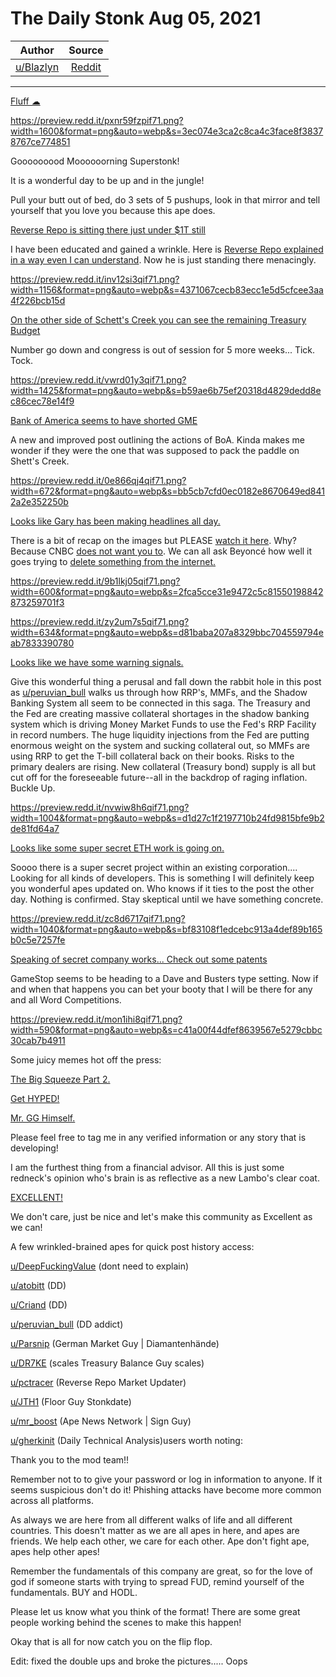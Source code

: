 The Daily Stonk Aug 05, 2021
============================

| Author       | Source       | 
| :-------------: |:-------------:|
|  [u/Blazlyn](https://www.reddit.com/user/Blazlyn/) | [Reddit](https://www.reddit.com/r/Superstonk/comments/oyexnf/the_daily_stonk_aug_05_2021/) | 

---

[Fluff ☁](https://www.reddit.com/r/Superstonk/search?q=flair_name%3A%22Fluff%20%E2%98%81%22&restrict_sr=1)

<https://preview.redd.it/pxnr59fzpif71.png?width=1600&format=png&auto=webp&s=3ec074e3ca2c8ca4c3face8f38378767ce774851>

Gooooooood Moooooorning Superstonk!

It is a wonderful day to be up and in the jungle!

Pull your butt out of bed, do 3 sets of 5 pushups, look in that mirror and tell yourself that you love you because this ape does.

[Reverse Repo is sitting there just under $1T still](https://www.reddit.com/r/Superstonk/comments/oxxfrm/daily_reverse_repo_update_0804_931755b/?utm_medium=android_app&utm_source=share)

I have been educated and gained a wrinkle. Here is [Reverse Repo explained in a way even I can understand](https://www.reddit.com/r/Superstonk/comments/owwk1p/the_rrp_number_is_incredible_but_what_does_it/h7iv86i/?context=3). Now he is just standing there menacingly.

<https://preview.redd.it/inv12si3qif71.png?width=1156&format=png&auto=webp&s=4371067cecb83ecc1e5d5cfcee3aa4f226bcb15d>

[On the other side of Schett's Creek you can see the remaining Treasury Budget](https://www.reddit.com/r/Superstonk/comments/oy105t/daily_treasury_balance_update_for_0803_507b_48b/?utm_source=share&utm_medium=ios_app&utm_name=iossmf)

Number go down and congress is out of session for 5 more weeks... Tick. Tock.

<https://preview.redd.it/vwrd01y3qif71.png?width=1425&format=png&auto=webp&s=b59ae6b75ef20318d4829dedd8ec86cec78e14f9>

[Bank of America seems to have shorted GME](https://www.reddit.com/r/Superstonk/comments/oxz8kg/bank_of_america_is_short_gme_and_is_positioned/)

A new and improved post outlining the actions of BoA. Kinda makes me wonder if they were the one that was supposed to pack the paddle on Shett's Creek.

<https://preview.redd.it/0e866qj4qif71.png?width=672&format=png&auto=webp&s=bb5cb7cfd0ec0182e8670649ed8412a2e352250b>

[Looks like Gary has been making headlines all day.](https://www.reddit.com/r/Superstonk/comments/oxrs77/we_are_looking_very_closely_at_this_market/)

There is a bit of recap on the images but PLEASE [watch it here](https://www.youtube.com/watch?v=gmTE9_KqpXo). Why? Because CNBC [does not want you to](https://www.reddit.com/r/Superstonk/comments/oy0tef/cnbc_has_removed_genslers_recent_interview_from/?utm_source=share&utm_medium=ios_app&utm_name=iossmf). We can all ask Beyoncé how well it goes trying to [delete something from the internet.](https://www.sbnation.com/lookit/2017/2/5/14514466/beyonce-super-bowl-halftime-how-photos-lmao-never-forget)

<https://preview.redd.it/9b1lkj05qif71.png?width=600&format=png&auto=webp&s=2fca5cce31e9472c5c81550198842873259701f3>

<https://preview.redd.it/zy2um7s5qif71.png?width=634&format=png&auto=webp&s=d81baba207a8329bbc704559794eab7833390780>

[Looks like we have some warning signals.](https://www.reddit.com/r/Superstonk/comments/oxsde3/major_signals_are_flashing_code_red_in_the_shadow/h7oa6pb/?context=3)

Give this wonderful thing a perusal and fall down the rabbit hole in this post as [u/peruvian_bull](https://www.reddit.com/u/peruvian_bull/) walks us through how RRP's, MMFs, and the Shadow Banking System all seem to be connected in this saga. The Treasury and the Fed are creating massive collateral shortages in the shadow banking system which is driving Money Market Funds to use the Fed's RRP Facility in record numbers. The huge liquidity injections from the Fed are putting enormous weight on the system and sucking collateral out, so MMFs are using RRP to get the T-bill collateral back on their books. Risks to the primary dealers are rising. New collateral (Treasury bond) supply is all but cut off for the foreseeable future--all in the backdrop of raging inflation. Buckle Up.

<https://preview.redd.it/nvwiw8h6qif71.png?width=1004&format=png&auto=webp&s=d1d27c1f2197710b24fd9815bfe9b2de81fd64a7>

[Looks like some super secret ETH work is going on.](https://www.reddit.com/r/Superstonk/comments/oxm4vn/tens_of_millions_of_existing_users_i_myself_dont/)

Soooo there is a super secret project within an existing corporation.... Looking for all kinds of developers. This is something I will definitely keep you wonderful apes updated on. Who knows if it ties to the post the other day. Nothing is confirmed. Stay skeptical until we have something concrete.

<https://preview.redd.it/zc8d6717qif71.png?width=1040&format=png&auto=webp&s=bf83108f1edcebc913a4def89b165b0c5e7257fe>

[Speaking of secret company works... Check out some patents](https://out.reddit.com/t3_oxnyly?url=https%3A%2F%2Ftwitter.com%2FPatback93%2Fstatus%2F1422777661814820865%3Fs%3D20&token=AQAA2J4KYS8m_4IxbIKTq_jeRlg7tKj2X7sWCy8dqsQAT4xI4EyU&app_name=reddit.com)

GameStop seems to be heading to a Dave and Busters type setting. Now if and when that happens you can bet your booty that I will be there for any and all Word Competitions.

<https://preview.redd.it/mon1ihi8qif71.png?width=590&format=png&auto=webp&s=c41a00f44dfef8639567e5279cbbc30cab7b4911>

Some juicy memes hot off the press:

[The Big Squeeze Part 2.](https://www.reddit.com/r/Superstonk/comments/oxrjw7/the_big_squeeze_pt2/?utm_source=share&utm_medium=ios_app&utm_name=iossmfhttps://www.reddit.com/r/Superstonk/comments/oxrjw7/the_big_squeeze_pt2/?utm_source=share&utm_medium=ios_app&utm_name=iossmf)

[Get HYPED!](https://www.reddit.com/r/Superstonk/comments/oxuzqs/17_hours_approximately_spent_on_this_hype_video/?utm_source=share&utm_medium=ios_app&utm_name=iossmf)

[Mr. GG Himself.](https://www.reddit.com/r/Superstonk/comments/oxtxd0/gg_on_cnbc_this_morning/?utm_source=share&utm_medium=ios_app&utm_name=iossmf)

Please feel free to tag me in any verified information or any story that is developing!

I am the furthest thing from a financial advisor. All this is just some redneck's opinion who's brain is as reflective as a new Lambo's clear coat.

[EXCELLENT!](https://giphy.com/gifs/ifc-80s-bill-and-ted-excellet-l46CDHTqbmnGZyxKo)

We don't care, just be nice and let's make this community as Excellent as we can!

A few wrinkled-brained apes for quick post history access:

[u/DeepFuckingValue](https://www.reddit.com/u/DeepFuckingValue/) (dont need to explain)

[u/atobitt](https://www.reddit.com/u/atobitt/) (DD)

[u/Criand](https://www.reddit.com/u/Criand/) (DD)

[u/peruvian_bull](https://www.reddit.com/u/peruvian_bull/) (DD addict)

[u/Parsnip](https://www.reddit.com/u/Parsnip/) (German Market Guy | Diamantenhände)

[u/DR7KE](https://www.reddit.com/u/DR7KE/) (scales Treasury Balance Guy scales)

[u/pctracer](https://www.reddit.com/u/pctracer/) (Reverse Repo Market Updater)

[u/JTH1](https://www.reddit.com/u/JTH1/) (Floor Guy Stonkdate)

[u/mr_boost](https://www.reddit.com/u/mr_boost/) (Ape News Network | Sign Guy)

[u/gherkinit](https://www.reddit.com/u/gherkinit/) (Daily Technical Analysis)users worth noting:

Thank you to the mod team!!

Remember not to to give your password or log in information to anyone. If it seems suspicious don't do it! Phishing attacks have become more common across all platforms.

As always we are here from all different walks of life and all different countries. This doesn't matter as we are all apes in here, and apes are friends. We help each other, we care for each other. Ape don't fight ape, apes help other apes!

Remember the fundamentals of this company are great, so for the love of god if someone starts with trying to spread FUD, remind yourself of the fundamentals. BUY and HODL.

Please let us know what you think of the format! There are some great people working behind the scenes to make this happen!

Okay that is all for now catch you on the flip flop.

Edit: fixed the double ups and broke the pictures..... Oops
